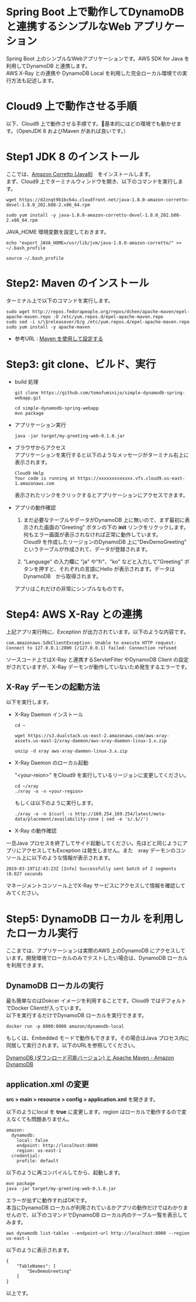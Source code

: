 # Spring Boot 上で動作してDynamoDB と連携するシンプルなWeb アプリケーション

Spring Boot 上のシンプルなWebアプリケーションです。AWS SDK for Java を利用してDynamoDB と連携します。   
AWS X-Ray との連携や DynamoDB Local を利用した完全ローカル環境での実行方法も記述します。

# Cloud9 上で動作させる手順

以下、Cloud9 上で動作させる手順です。基本的にはどの環境でも動かせます。（OpenJDK 8 およびMaven があれば良いです。）


# Step1 JDK 8 のインストール
ここでは、[Amazon Corretto (Java8)](https://aws.amazon.com/jp/corretto/)　をインストールします。   
まず、Cloud9 上でターミナルウィンドウを開き、以下のコマンドを実行します。

```
wget https://d2znqt9b1bc64u.cloudfront.net/java-1.8.0-amazon-corretto-devel-1.8.0_202.b08-2.x86_64.rpm

sudo yum install -y java-1.8.0-amazon-corretto-devel-1.8.0_202.b08-2.x86_64.rpm
```

JAVA_HOME 環境変数を設定しておきます。

```
echo "export JAVA_HOME=/usr/lib/jvm/java-1.8.0-amazon-corretto/" >> ~/.bash_profile

source ~/.bash_profile
```

# Step2: Maven のインストール
ターミナル上で以下のコマンドを実行します。

```
sudo wget http://repos.fedorapeople.org/repos/dchen/apache-maven/epel-apache-maven.repo -O /etc/yum.repos.d/epel-apache-maven.repo
sudo sed -i s/\$releasever/6/g /etc/yum.repos.d/epel-apache-maven.repo
sudo yum install -y apache-maven
```

- 参考URL : [Maven を使用して設定する](https://docs.aws.amazon.com/ja_jp/cloud9/latest/user-guide/sample-java.html#sample-java-sdk-maven)

# Step3: git clone、ビルド、実行

- build 処理
    ```
    git clone https://github.com/tomofuminijo/simple-dynamodb-spring-webapp.git

    cd simple-dynamodb-spring-webapp
    mvn package 
    ```

- アプリケーション実行
  ```
  java -jar target/my-greeting-web-0.1.0.jar
  ```

- ブラウザからアクセス   
  アプリケーションを実行すると以下のようなメッセージがターミナル右上に表示されます。   
    ```
    Cloud9 Help
    Your code is running at https://xxxxxxxxxxxxx.vfs.cloud9.us-east-1.amazonaws.com
    ```

    表示されたリンクをクリックするとアプリケーションにアクセスできます。

- アプリの動作確認  
    1. まだ必要なテーブルやデータがDynamoDB 上に無いので、まず最初に表示された画面の"Greeting" ボタンの下の **init** リンクをリクックします。  
    何もエラー画面が表示されなければ正常に動作しています。  
    Cloud9 を作成したリージョンのDynamoDB 上に"DevDemoGreeting" というテーブルが作成されて、データが登録されます。

    1. "Language" の入力欄に "ja" や"fr"、"ko" などと入力して"Greeting" ボタンを押すと、それぞれの言語にHello が表示されます。データはDynamoDB　から取得されます。



    アプリはこれだけの非常にシンプルなものです。

# Step4: AWS X-Ray との連携

上記アプリ実行時に、Exception が出力されています。以下のような内容です。

```
com.amazonaws.SdkClientException: Unable to execute HTTP request: Connect to 127.0.0.1:2000 [/127.0.0.1] failed: Connection refused
```

ソースコード上ではX-Ray と連携するServletFilter やDynamoDB Client の設定がされていますが、X-Ray デーモンが動作していないため発生するエラーです。

## X-Ray デーモンの起動方法

以下を実行します。

- X-Ray Daemon インストール
    ```
    cd ~

    wget https://s3.dualstack.us-east-2.amazonaws.com/aws-xray-assets.us-east-2/xray-daemon/aws-xray-daemon-linux-3.x.zip

    unzip -d xray aws-xray-daemon-linux-3.x.zip 
    ```
- X-Ray Daemon のローカル起動
    
    "\<your-reion\>" をCloud9 を実行しているリージョンに変更してください。
    
    ```
    cd ~/xray
    ./xray -o -n <your-region>
    ```

    もしくは以下のように実行します。

    ```
    ./xray -o -n $(curl -s http://169.254.169.254/latest/meta-data/placement/availability-zone | sed -e 's/.$//')
    ```

- X-Ray の動作確認

一旦Java プロセスを終了してサイド起動してください。先ほどと同じようにアプリにアクセスしてもException は発生しません。また　xray デーモンのコンソール上に以下のような情報が表示されます。

```
2019-03-19T12:43:23Z [Info] Successfully sent batch of 2 segments (0.027 seconds
```

マネージメントコンソール上でX-Ray サービスにアクセスして情報を確認してみてください。

# Step5: DynamoDB ローカル を利用したローカル実行

ここまでは、アプリケーションは実際のAWS 上のDynamoDB にアクセスしています。開発環境でローカルのみでテストしたい場合は、DynamoDB ローカルを利用できます。

## DynamoDB ローカルの実行

最も簡単なのはDokcer イメージを利用することです。Cloud9 ではデフォルトでDocker Clientが入っています。  
以下を実行するだけでDynamoDB ローカルを実行できます。

```
docker run -p 8000:8000 amazon/dynamodb-local
```

もしくは、Embedded モードで動作もできます。その場合はJava プロセス内に同居して実行されます。以下のURLを参照してください。  

[DynamoDB (ダウンロード可能バージョン) と Apache Maven - Amazon DynamoDB](https://docs.aws.amazon.com/ja_jp/amazondynamodb/latest/developerguide/DynamoDBLocal.Maven.html)

## application.xml の変更

**src > main > resource > config > application.xml** を開きます。

以下のようにlocal を **true** に変更します。region はローカルで動作するので変えなくても問題ありません。

```
amazon:
  dynamodb:
    local: false
    endpoint: http://localhost:8000
    region: us-east-1
  credential:
    profile: default
```

以下のように再コンパイルしてから、起動します。
```
mvn package
java -jar target/my-greeting-web-0.1.0.jar
```

エラーが出ずに動作すればOKです。   
本当にDynamoDB ローカルが利用されているかアプリの動作だけではわかりませんので、以下のコマンドでDynamoDB ローカル内のテーブル一覧を表示してみます。

```
aws dynamodb list-tables --endpoint-url http://localhost:8000 --region us-east-1
```

以下のように表示されます。
```
{
    "TableNames": [
        "DevDemoGreeting"
    ]
}
```

以上です。
